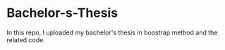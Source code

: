 # Bachelor-s-Thesis
In this repo, I uploaded my bachelor's thesis in boostrap method and the related code.
